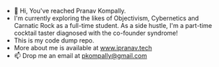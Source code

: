 - 👋 Hi, You've reached Pranav Kompally.
- I'm currently exploring the likes of Objectivism, Cybernetics and Carnatic Rock as a full-time student. As a side hustle, I'm a part-time cocktail taster diagnosed with the co-founder syndrome!
- This is my code dump repo.
- More about me is available at www.ipranav.tech
- 📫 Drop me an email at pkompally@gmail.com

<!---
SteveMama/SteveMama is a ✨ special ✨ repository because its `README.md` (this file) appears on your GitHub profile.
You can click the Preview link to take a look at your changes.
--->
